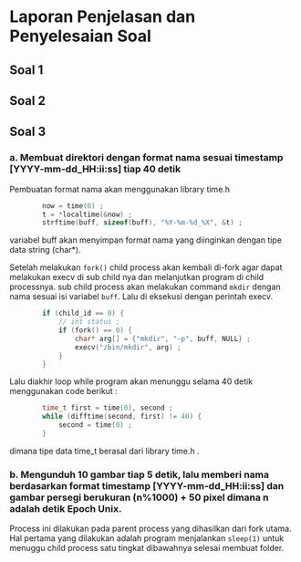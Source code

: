 # Laporan Penjelasan dan Penyelesaian Soal

## Soal 1

## Soal 2

## Soal 3

### a. Membuat direktori dengan format nama sesuai timestamp [YYYY-mm-dd_HH:ii:ss] tiap 40 detik

Pembuatan format nama akan menggunakan library time.h

```c
        now = time(0) ;
        t = *localtime(&now) ;
        strftime(buff, sizeof(buff), "%Y-%m-%d_%X", &t) ;
```
variabel buff akan menyimpan format nama yang diinginkan dengan tipe data string (char*).

Setelah melakukan ```fork()``` child process akan kembali di-fork agar dapat melakukan execv di sub child nya dan melanjutkan program di child processnya.
sub child process akan melakukan command ```mkdir``` dengan nama sesuai isi variabel ```buff```. Lalu di eksekusi dengan perintah execv.
```c
        if (child_id == 0) {
            // int status ;
            if (fork() == 0) {
                char* arg[] = {"mkdir", "-p", buff, NULL} ;
                execv("/bin/mkdir", arg) ;
            }
        }
```
Lalu diakhir loop while program akan menunggu selama 40 detik menggunakan code berikut :

```c
        time_t first = time(0), second ;
        while (difftime(second, first) != 40) {
            second = time(0) ;
        }
```

dimana tipe data time_t berasal dari library time.h .

### b. Mengunduh 10 gambar tiap 5 detik, lalu memberi nama berdasarkan format timestamp [YYYY-mm-dd_HH:ii:ss] dan gambar persegi berukuran (n%1000) + 50 pixel dimana n adalah detik Epoch Unix.

Process ini dilakukan pada parent process yang dihasilkan dari fork utama. Hal pertama yang dilakukan adalah program menjalankan ```sleep(1)``` untuk menuggu child process satu tingkat dibawahnya selesai membuat folder.


